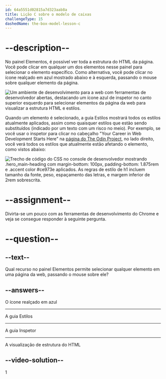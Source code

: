 ```yaml
---
id: 64a5551d02815a7d323aab8a
title: Lição C sobre o modelo de caixas
challengeType: 15
dashedName: the-box-model-lesson-c
--- 
```

# --description--

No painel Elementos, é possível ver toda a estrutura do HTML da página. Você pode clicar em qualquer um dos elementos nesse painel para selecionar o elemento específico. Como alternativa, você pode clicar no ícone realçado em azul mostrado abaixo e à esquerda, passando o mouse sobre qualquer elemento da página.

<img src="https://cdn.freecodecamp.org/curriculum/odin-project/the-box-model/inspector-icon.png" alt="Um ambiente de desenvolvimento para a web com ferramentas de desenvolvedor abertas, destacando um ícone azul de inspetor no canto superior esquerdo para selecionar elementos da página da web para visualizar a estrutura HTML e estilos." />

Quando um elemento é selecionado, a guia Estilos mostrará todos os estilos atualmente aplicados, assim como quaisquer estilos que estão sendo substituídos (indicado por um texto com um risco no meio). Por exemplo, se você usar o inspetor para clicar no cabeçalho "Your Career in Web Development Starts Here" na <a href="https://www.theodinproject.com/" target="_blank">página do The Odin Project</a>, no lado direito, você verá todos os estilos que atualmente estão afetando o elemento, como vistos abaixo:

<img src="https://cdn.freecodecamp.org/curriculum/odin-project/the-box-model/overwritten-style.png" alt="Trecho de código do CSS no console de desenvolvedor mostrando .hero_main-heading com margin-bottom: 100px, padding-bottom: 1.875rem e .accent color #ce973e aplicados. As regras de estilo de h1 incluem tamanho da fonte, peso, espaçamento das letras, e margem inferior de 2rem sobrescrita." />

# --assignment--

Divirta-se um pouco com as ferramentas de desenvolvimento do Chrome e veja se consegue responder à seguinte pergunta.

# --question--

## --text--

Qual recurso no painel Elementos permite selecionar qualquer elemento em uma página da web, passando o mouse sobre ele?

## --answers--

O ícone realçado em azul

---

A guia Estilos

---

A guia Inspetor

---

A visualização de estrutura do HTML


## --video-solution--

1
